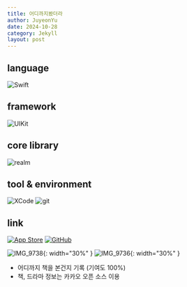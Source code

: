 ```yaml
---
title: 어디까지봤더라
author: JuyeonYu
date: 2024-10-28
category: Jekyll
layout: post
---
```


language
----
![Swift](https://img.shields.io/badge/swift-F54A2A?style=for-the-badge&logo=swift&logoColor=white) 

framework
----
![UIKit](https://img.shields.io/badge/UIkit-000000?style=for-the-badge&logo=ios&logoColor=white) 

core library
----
![realm](https://img.shields.io/badge/realm-39477F.svg?style=for-the-badge&logo=realm&logoColor=white)

tool & environment
----
![XCode](https://img.shields.io/badge/XCode-147EFB.svg?style=for-the-badge&logo=xcode&logoColor=white)
![git](https://img.shields.io/badge/git-F05032.svg?style=for-the-badge&logo=git&logoColor=white)

link
---
[![App Store](https://img.shields.io/badge/App_Store-0D96F6?style=for-the-badge&logo=app-store&logoColor=white)](https://apps.apple.com/kr/app/두두/id6449709551)
[![GitHub](https://img.shields.io/badge/github-%23121011.svg?style=for-the-badge&logo=github&logoColor=white)](https://github.com/JuyeonYu/dodo)

![IMG_9738](https://github.com/user-attachments/assets/0c489c05-86c9-4ee5-a1c5-b2429114eb93){: width="30%" }
![IMG_9736](https://github.com/user-attachments/assets/593d4c03-2f31-4b97-b720-6c927c822ddb){: width="30%" }


- 어디까지 책을 본건지 기록 (기여도 100%)
- 책, 드라마 정보는 카카오 오픈 소스 이용